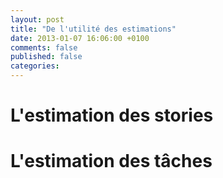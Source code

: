 ```yaml
---
layout: post
title: "De l'utilité des estimations"
date: 2013-01-07 16:06:00 +0100
comments: false
published: false
categories: 
---
```

# L'estimation des stories

# L'estimation des tâches


